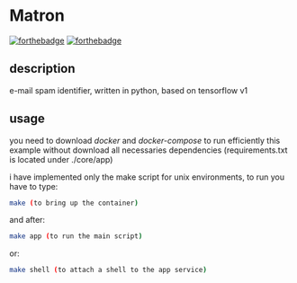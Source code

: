# Matron

[![forthebadge](https://forthebadge.com/images/badges/built-with-love.svg)](https://forthebadge.com) [![forthebadge](https://forthebadge.com/images/badges/made-with-python.svg)](https://forthebadge.com)

## description

e-mail spam identifier, written in python, based on tensorflow v1 

## usage

you need to download *docker* and *docker-compose*  to run efficiently this example without download all necessaries dependencies (requirements.txt is located under ./core/app)

i have implemented only the make script for unix environments, to run you have to type:

```bash
make (to bring up the container) 
```
 
and after:

```bash
make app (to run the main script)
```
 
or:

```bash
make shell (to attach a shell to the app service)  
```


